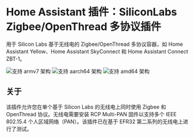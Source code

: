 # Home Assistant 插件：SiliconLabs Zigbee/OpenThread 多协议插件

用于 Silicon Labs 基于无线电的 Zigbee/OpenThread 多协议容器，如 Home Assistant Yellow、Home Assistant SkyConnect 和 Home Assistant Connect ZBT-1。

![支持 armv7 架构][armv7-shield]
![支持 aarch64 架构][aarch64-shield]
![支持 amd64 架构][amd64-shield]

## 关于

该插件允许您在单个基于 Silicon Labs 的无线电上同时使用 Zigbee 和 OpenThread 协议。无线电需要安装 RCP Multi-PAN 固件以支持多个 IEEE 802.15.4 个人区域网络（PAN）。该插件已在基于 EFR32 第二系列的无线电上进行了测试。

[armv7-shield]: https://img.shields.io/badge/armv7-yes-green.svg
[aarch64-shield]: https://img.shields.io/badge/aarch64-yes-green.svg
[amd64-shield]: https://img.shields.io/badge/amd64-yes-green.svg